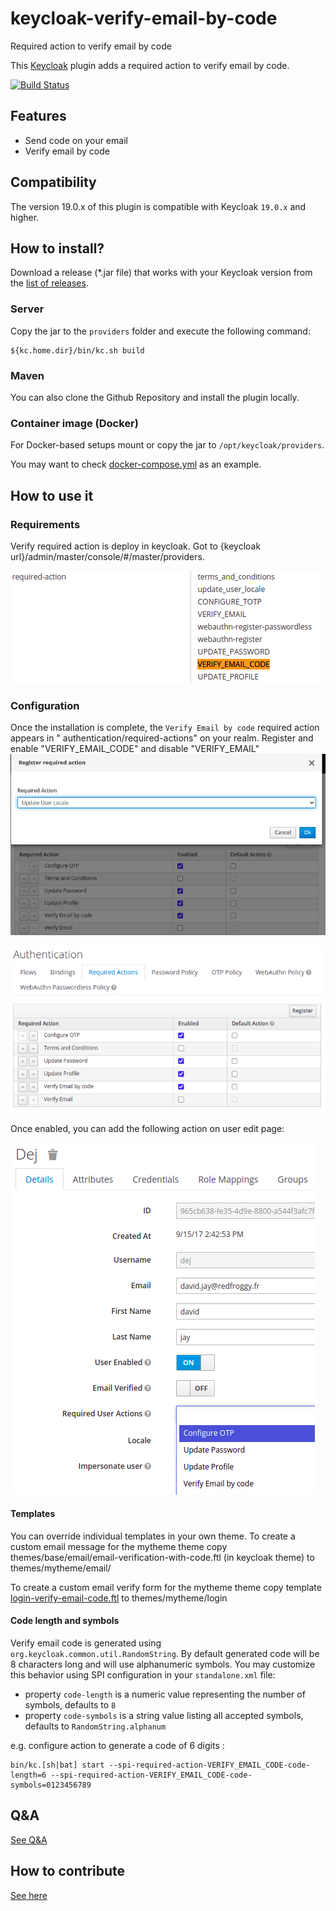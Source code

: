 # keycloak-verify-email-by-code

Required action to verify email by code

This [Keycloak](https://www.keycloak.org) plugin adds a required action to verify email by code.

[![Build Status](https://github.com/RedFroggy/keycloak-verify-email-by-code/actions/workflows/tag.yml/badge.svg)](https://github.com/RedFroggy/keycloak-verify-email-by-code)

## Features

* Send code on your email
* Verify email by code

## Compatibility

The version 19.0.x of this plugin is compatible with Keycloak `19.0.x` and higher.

## How to install?

Download a release (*.jar file) that works with your Keycloak version from
the [list of releases](https://github.com/RedFroggy/keycloak-verify-email-by-code/releases).

### Server

Copy the jar to the `providers` folder and execute the following command:

```shell
${kc.home.dir}/bin/kc.sh build
```

### Maven

You can also clone the Github Repository and install the plugin locally.

### Container image (Docker)

For Docker-based setups mount or copy the jar to `/opt/keycloak/providers`.

You may want to check [docker-compose.yml](docker-compose.yml) as an example.

## How to use it

### Requirements

Verify required action is deploy in keycloak. Got to {keycloak url}/admin/master/console/#/master/providers.

![server-info_providers](/assets/server-info_providers.png)

### Configuration

Once the installation is complete, the `Verify Email by code` required action appears in "
authentication/required-actions" on your realm. Register and enable "VERIFY_EMAIL_CODE" and disable "VERIFY_EMAIL"
![required-actions-conf](/assets/register-action.png)

![required-actions-conf](/assets/required-actions-conf.png)

Once enabled, you can add the following action on user edit page:

![verify-action-user](/assets/verify-action-user.png)

#### Templates

You can override individual templates in your own theme. To create a custom email message for the mytheme theme copy
themes/base/email/email-verification-with-code.ftl (in keycloak theme) to themes/mytheme/email/

To create a custom email verify form for the mytheme theme copy template
[login-verify-email-code.ftl](src/main/resources/theme-resources/templates/login-verify-email-code.ftl) to
themes/mytheme/login

#### Code length and symbols

Verify email code is generated using `org.keycloak.common.util.RandomString`. By default generated code will be 8 characters long and will use alphanumeric symbols. You may customize this behavior using SPI configuration in your `standalone.xml` file:

- property `code-length` is a numeric value representing the number of symbols, defaults to `8`
- property `code-symbols` is a string value listing all accepted symbols, defaults to `RandomString.alphanum`

e.g. configure action to generate a code of 6 digits :

```shell
bin/kc.[sh|bat] start --spi-required-action-VERIFY_EMAIL_CODE-code-length=6 --spi-required-action-VERIFY_EMAIL_CODE-code-symbols=0123456789 
```

## Q&A

[See Q&A](FAQ.md)

## How to contribute

[See here](CONTRIBUTING.en.md)
